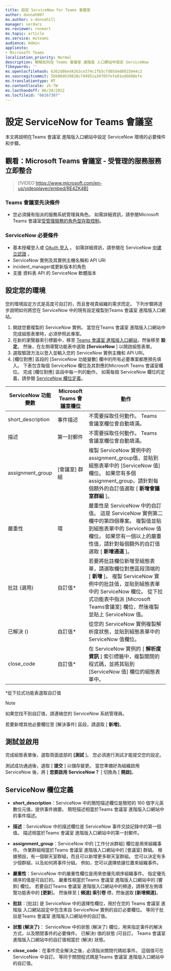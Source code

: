 ```yaml
---
title: 設定 ServiceNow for Teams 會議室
author: donnah007
ms.author: v-donnahill
manager: serdars
ms.reviewer: ronmart
ms.topic: article
ms.service: msteams
audience: Admin
appliesto:
- Microsoft Teams
localization_priority: Normal
description: 瞭解如何在 Teams 會議室 進階版 入口網站中設定 ServiceNow
f1keywords: ''
ms.openlocfilehash: 6362d0bed4263ce374c1fb5cfd05d4d8815044c2
ms.sourcegitcommit: 5bb00d639828c744951a39705fefe81ed6698efe
ms.translationtype: MT
ms.contentlocale: zh-TW
ms.lasthandoff: 06/20/2022
ms.locfileid: "66167307"
---
```

# <a name="configure-servicenow-for-teams-rooms"></a>設定 ServiceNow for Teams 會議室

本文將說明在Teams 會議室 進階版入口網站中設定 ServiceNow 環境的必要條件和步驟。

## <a name="watch-microsoft-teams-rooms--managed-services-service-now-integration"></a>觀看：Microsoft Teams 會議室 - 受管理的服務服務立即整合

> [!VIDEO https://www.microsoft.com/en-us/videoplayer/embed/RE4ZK4B]


### <a name="teams-rooms-prerequisites"></a>Teams 會議室先決條件

- 您必須擁有指派的服務系統管理員角色。 如需詳細資訊，請參閱Microsoft Teams 會議室[受管理服務的角色型存取控制](microsoft-teams-rooms-premium-rbac.md)。

### <a name="servicenow-prerequisites"></a>ServiceNow 必要條件

- 基本授權登入或 [OAuth 登入](https://docs.servicenow.com/bundle/rome-platform-administration/page/administer/security/concept/c_OAuthApplications.html) 。 如需詳細資訊，請參閱在 ServiceNow [中建立認證](https://developer.servicenow.com/dev.do#!/learn/learning-plans/rome/servicenow_application_developer/app_store_learnv2_rest_rome_creating_credentials) 。
- ServiceNow 實例及其實例主機名稱和 API URI
- incident_manager或更新版本的角色
- 支援 資料表 API 的 ServiceNow 軟體版本

## <a name="configure-your-environment"></a>設定您的環境

您的環境設定方式是高度可自訂的，而且會視貴組織的需求而定。 下列步驟將逐步說明如何將您在 ServiceNow 中的現有設定複製到Teams 會議室 進階版入口網站。

1. 開啟您要複製的 ServiceNow 實例。 當您在Teams 會議室 進階版入口網站中完成組態表單時，必須參照此專案。
2. 在新的瀏覽器索引標籤中，移至 [Teams 會議室 進階版入口網站](https://portal.rooms.microsoft.com/)，然後移至 **設定**。 然後，在左側導覽功能表中選取 **[ServiceNow** ] 以開啟組態表單。
3. 選取驗證方法以登入並輸入您的 ServiceNow 實例主機和 API URI。
4. [欄位對應] 區段的 [ServiceNow 功能變數] 欄中的所有必要專案都應預先填入。 下表包含每個 ServiceNow 欄位及其對應的Microsoft Teams 會議室欄位。 完成 [欄位對應] 區段中每一列的動作。 如需每個 ServiceNow 欄位的定義，請參閱 [ServiceNow 欄位定義](#servicenow-field-definitions)。

| ServiceNow 功能變數 | Microsoft Teams 會議室欄位 | 動作 |
| --- | --- | --- |
| short_description | 事件描述 | 不需要採取任何動作。 Teams 會議室欄位會自動填滿。 |
| 描述 | 第一封郵件 | 不需要採取任何動作。 Teams 會議室欄位會自動填滿。 |
| assignment_group | [會議室] 群組 | 複製 ServiceNow 實例中的assignment_group值，並貼到組態表單中的 [ServiceNow 值] 欄位。 如果您有多個assignment_group，請針對每個額外的自訂值選取 [ **新增會議室群組** ]。 |
| 嚴重性 | 環 | 嚴重性是 ServiceNow 中的自訂值。 這是 ServiceNow 實例第二欄中的第四個專案。 複製值並貼到組態表單中的 ServiceNow 值欄位。 如果您有一個以上的嚴重性值，請針對每個額外的自訂值選取 [ **新增通道** ]。 |
| 批註 (選用)  | 自訂值* | 若要將批註欄位新增至組態表單，請選取欄位對應區段頂端的 [ **新增** ]。 複製 ServiceNow 實例中的批註值，並貼到組態表單中的 ServiceNow 欄位。 從下拉式功能表中指派 [Microsoft Teams會議室] 欄位，然後複製並貼上 ServiceNow 值。 |
| 已解決 ()  | 自訂值* | 從您的 ServiceNow 實例複製解析度狀態，並貼到組態表單中的 ServiceNow 值欄位。 |
| close_code | 自訂值* | 在 ServiceNow 實例的 [ **解析度資訊** ] 索引標籤中，複製關閉的程式碼，並將其貼到 [ServiceNow 值] 欄位的組態表單中。 |

*從下拉式功能表選取自訂值

>[!NOTE]
>如果您找不到自訂值，請連絡您的 ServiceNow 系統管理員。

若要新增其他必要欄位至 [解決事件] 區段，請選取 [ **新增]**。

## <a name="test-and-enable"></a>測試並啟用

完成組態表單後，選取頁面底部的 **[測試** ]。 您必須進行測試才能提交您的設定。

測試成功通過後，選取 [ **提交** ] 以儲存變更。 當您準備好為組織啟用 ServiceNow 後，將 [ **您要啟用 ServiceNow？** ] 切換為 [ **開啟]**。

## <a name="servicenow-field-definitions"></a>ServiceNow 欄位定義

- **short_description**：ServiceNow 中的簡短描述欄位是簡短的 160 個字元英數位元值，提供事件摘要。 簡短描述相當於Teams 會議室 進階版入口網站中的事件描述。

- **描述**：ServiceNow 中的描述欄位是 ServiceNow 事件交談記錄中的第一個值。 描述相當於Teams 會議室 進階版入口網站中的第一封郵件。

- **assignment_group**：ServiceNow 中的 [工作分派群組] 欄位是用來組織事件。 作業群組相當於Teams 會議室 進階版入口網站中的 [會議室] 群組。 根據預設，有一個聊天室群組，而且可以新增更多聊天室群組。 您可以決定有多少個群組，以及如何將事件分組。 例如，您可以選擇依據位置來組織事件。

- **嚴重性**：ServiceNow 中的嚴重性欄位是用來依優先順序組織事件。 指定優先順序的值是可自訂的。 嚴重性相當於Teams 會議室 進階版入口網站中的 [響鈴] 欄位。 若要自訂Teams 會議室 進階版入口網站中的頻道，請移至左側導覽功能表中的 **[更新**]。 然後移至 [ **頻道] 索引卷** 標，然後選取 **[新增頻道]**。

- **批註**：[批註] 是 ServiceNow 中的選擇性欄位，用於在您的 Teams 會議室 進階版 入口網站設定中包含來自 ServiceNow 實例的自訂必要欄位。 等同于批註是Teams 會議室 進階版入口網站中的自訂值。

- **狀態 (解決了)**： ServiceNow 中的狀態 (解決了) 欄位，用來指定事件的解決方式，以及關閉事件的必要條件。 已解決) 值的狀態 (可自訂。 Teams 會議室 進階版入口網站中的自訂值相當於 (解決) 狀態。

- **close_code**：在事件完全解決之後，必須指派關閉代碼給事件。 這個值可在 ServiceNow 中自訂。 等同于關閉程式碼是Teams 會議室 進階版入口網站中的自訂值。
